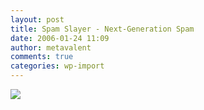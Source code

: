```yaml
---
layout: post
title: Spam Slayer - Next-Generation Spam
date: 2006-01-24 11:09
author: metavalent
comments: true
categories: wp-import
---
```

<!--Lead Photo --><a href="https://news.yahoo.com/s/pcworld/124408"><img src="https://web.archive.org/web/*/https://awebcamdarkly.com/"re falling behind and it WILL catch up with you.  Maybe not today or tomorrow, but complacency is a sure sign of inevitable catastrophic data loss.  Stay Vigilant.
